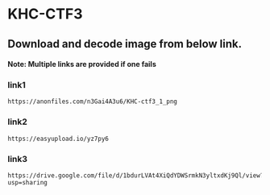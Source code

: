# KHC-CTF3

## Download and decode image from below link.
#### Note: Multiple links are provided if one fails

### link1
```
https://anonfiles.com/n3Gai4A3u6/KHC-ctf3_1_png
```
### link2
```
https://easyupload.io/yz7py6
```
### link3
```
https://drive.google.com/file/d/1bdurLVAt4XiQdYDWSrmkN3yltxdKj9Ql/view?usp=sharing
```
